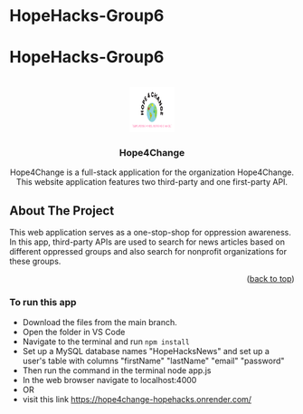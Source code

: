 # HopeHacks-Group6

# HopeHacks-Group6

<!-- Improved compatibility of back to top link: See: https://github.com/othneildrew/Best-README-Template/pull/73 -->
<a name="readme-top"></a>




<!-- PROJECT LOGO -->
<br />
<div align="center">
  <a href="https://github.com/github_username/repo_name">
    <img src="/public/img/Hope4Changelogo.png" alt="Logo" width="80" height="80">
  </a>

<h3 align="center">Hope4Change</h3>

  <p align="center">
    Hope4Change is a full-stack application for the organization Hope4Change. This website application features two third-party and one first-party API.
    <br />
  </p>
</div>


<!-- ABOUT THE PROJECT -->
## About The Project

This web application serves as a one-stop-shop for oppression awareness. In this app, third-party APIs are used to search for news articles based on different oppressed groups and also search for nonprofit organizations for these groups.

<p align="right">(<a href="#readme-top">back to top</a>)</p>



### To run this app

* Download the files from the main branch.
* Open the folder in VS Code
* Navigate to the terminal and run `npm install`
* Set up a MySQL database names "HopeHacksNews" and set up a user's table with columns "firstName" "lastName" "email" "password"
* Then run the command in the terminal node app.js
* In the web browser navigate to localhost:4000
* OR
* visit this link https://hope4change-hopehacks.onrender.com/

